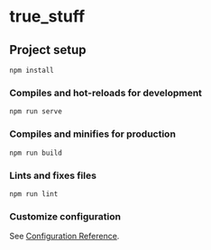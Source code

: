 # true_stuff

## Project setup
```
npm install
```

### Compiles and hot-reloads for development
```
npm run serve
```

### Compiles and minifies for production
```
npm run build
```

### Lints and fixes files
```
npm run lint
```

### Customize configuration
See [Configuration Reference](https://cli.vuejs.org/config/).

<!-- Ducumentaion -->

<!-- Company organization type: -->

<!-- 1 - Фоп (фізична особа) -->
<!-- 2 - Не фоп (юридична особа) -->
